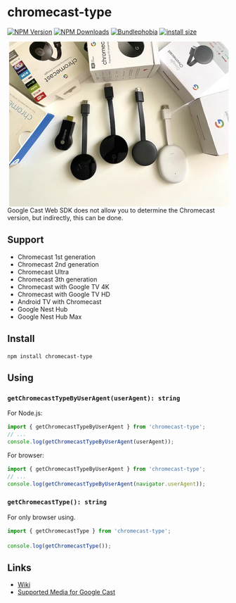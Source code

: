 # chromecast-type
[![NPM Version](https://img.shields.io/npm/v/chromecast-type.svg?style=flat)](https://www.npmjs.org/package/chromecast-type)
[![NPM Downloads](https://img.shields.io/npm/dm/chromecast-type.svg?style=flat)](https://www.npmjs.org/package/chromecast-type)
[![Bundlephobia](https://badgen.net/bundlephobia/minzip/chromecast-type)](https://bundlephobia.com/result?p=chromecast-type)
[![install size](https://packagephobia.com/badge?p=chromecast-type)](https://packagephobia.com/result?p=chromecast-type)

<img src="https://raw.githubusercontent.com/vvideo/chromecast-type/main/images/chromecast.jpeg" align="right" width="500" />

 Google Cast Web SDK does not allow you to determine the Chromecast version, but indirectly, this can be done.
 
 ## Support
 - Chromecast 1st generation
 - Chromecast 2nd generation
 - Chromecast Ultra
 - Chromecast 3th generation
 - Chromecast with Google TV 4K
 - Chromecast with Google TV HD
 - Android TV with Chromecast
 - Google Nest Hub
 - Google Nest Hub Max


## Install
`npm install chromecast-type`

## Using
### `getChromecastTypeByUserAgent(userAgent): string`
For Node.js:
```js
import { getChromecastTypeByUserAgent } from 'chromecast-type';
// ...
console.log(getChromecastTypeByUserAgent(userAgent));
```

For browser:
```js
import { getChromecastTypeByUserAgent } from 'chromecast-type';
// ...
console.log(getChromecastTypeByUserAgent(navigator.userAgent));
```

### `getChromecastType(): string`
For only browser using.
```js
import { getChromecastType } from 'chromecast-type';

console.log(getChromecastType());
```

## Links
- [Wiki](https://en.wikipedia.org/wiki/Chromecast)
- [Supported Media for Google Cast
](https://developers.google.com/cast/docs/media#video_codecs)
